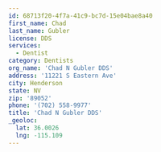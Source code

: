 ```yaml
---
id: 68713f20-4f7a-41c9-bc7d-15e04bae8a40
first_name: Chad
last_name: Gubler
license: DDS
services:
  - Dentist
category: Dentists
org_name: 'Chad N Gubler DDS'
address: '11221 S Eastern Ave'
city: Henderson
state: NV
zip: '89052'
phone: '(702) 558-9977'
title: 'Chad N Gubler DDS'
_geoloc:
  lat: 36.0026
  lng: -115.109
---
```

